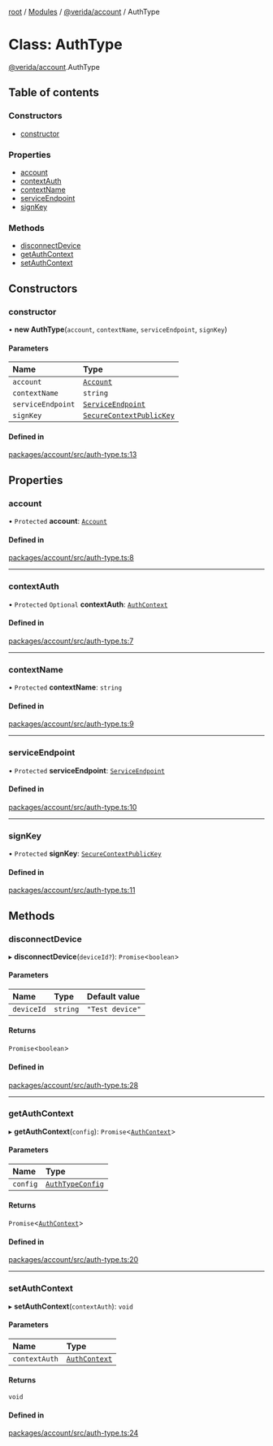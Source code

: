 [root](../README.md) / [Modules](../modules.md) / [@verida/account](../modules/verida_account.md) / AuthType

# Class: AuthType

[@verida/account](../modules/verida_account.md).AuthType

## Table of contents

### Constructors

- [constructor](verida_account.AuthType.md#constructor)

### Properties

- [account](verida_account.AuthType.md#account)
- [contextAuth](verida_account.AuthType.md#contextauth)
- [contextName](verida_account.AuthType.md#contextname)
- [serviceEndpoint](verida_account.AuthType.md#serviceendpoint)
- [signKey](verida_account.AuthType.md#signkey)

### Methods

- [disconnectDevice](verida_account.AuthType.md#disconnectdevice)
- [getAuthContext](verida_account.AuthType.md#getauthcontext)
- [setAuthContext](verida_account.AuthType.md#setauthcontext)

## Constructors

### constructor

• **new AuthType**(`account`, `contextName`, `serviceEndpoint`, `signKey`)

#### Parameters

| Name | Type |
| :------ | :------ |
| `account` | [`Account`](verida_account.Account.md) |
| `contextName` | `string` |
| `serviceEndpoint` | [`ServiceEndpoint`](../modules/verida_account._internal_.md#serviceendpoint) |
| `signKey` | [`SecureContextPublicKey`](../interfaces/verida_account._internal_.SecureContextPublicKey.md) |

#### Defined in

[packages/account/src/auth-type.ts:13](https://github.com/verida/verida-js/blob/5040472/packages/account/src/auth-type.ts#L13)

## Properties

### account

• `Protected` **account**: [`Account`](verida_account.Account.md)

#### Defined in

[packages/account/src/auth-type.ts:8](https://github.com/verida/verida-js/blob/5040472/packages/account/src/auth-type.ts#L8)

___

### contextAuth

• `Protected` `Optional` **contextAuth**: [`AuthContext`](../interfaces/verida_account._internal_.AuthContext.md)

#### Defined in

[packages/account/src/auth-type.ts:7](https://github.com/verida/verida-js/blob/5040472/packages/account/src/auth-type.ts#L7)

___

### contextName

• `Protected` **contextName**: `string`

#### Defined in

[packages/account/src/auth-type.ts:9](https://github.com/verida/verida-js/blob/5040472/packages/account/src/auth-type.ts#L9)

___

### serviceEndpoint

• `Protected` **serviceEndpoint**: [`ServiceEndpoint`](../modules/verida_account._internal_.md#serviceendpoint)

#### Defined in

[packages/account/src/auth-type.ts:10](https://github.com/verida/verida-js/blob/5040472/packages/account/src/auth-type.ts#L10)

___

### signKey

• `Protected` **signKey**: [`SecureContextPublicKey`](../interfaces/verida_account._internal_.SecureContextPublicKey.md)

#### Defined in

[packages/account/src/auth-type.ts:11](https://github.com/verida/verida-js/blob/5040472/packages/account/src/auth-type.ts#L11)

## Methods

### disconnectDevice

▸ **disconnectDevice**(`deviceId?`): `Promise`<`boolean`\>

#### Parameters

| Name | Type | Default value |
| :------ | :------ | :------ |
| `deviceId` | `string` | `"Test device"` |

#### Returns

`Promise`<`boolean`\>

#### Defined in

[packages/account/src/auth-type.ts:28](https://github.com/verida/verida-js/blob/5040472/packages/account/src/auth-type.ts#L28)

___

### getAuthContext

▸ **getAuthContext**(`config`): `Promise`<[`AuthContext`](../interfaces/verida_account._internal_.AuthContext.md)\>

#### Parameters

| Name | Type |
| :------ | :------ |
| `config` | [`AuthTypeConfig`](../interfaces/verida_account._internal_.AuthTypeConfig.md) |

#### Returns

`Promise`<[`AuthContext`](../interfaces/verida_account._internal_.AuthContext.md)\>

#### Defined in

[packages/account/src/auth-type.ts:20](https://github.com/verida/verida-js/blob/5040472/packages/account/src/auth-type.ts#L20)

___

### setAuthContext

▸ **setAuthContext**(`contextAuth`): `void`

#### Parameters

| Name | Type |
| :------ | :------ |
| `contextAuth` | [`AuthContext`](../interfaces/verida_account._internal_.AuthContext.md) |

#### Returns

`void`

#### Defined in

[packages/account/src/auth-type.ts:24](https://github.com/verida/verida-js/blob/5040472/packages/account/src/auth-type.ts#L24)
